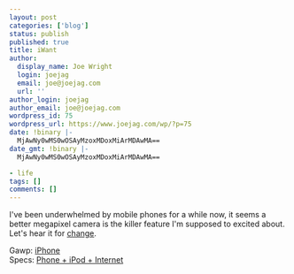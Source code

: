 ```yaml
---
layout: post
categories: ['blog']
status: publish
published: true
title: iWant
author:
  display_name: Joe Wright
  login: joejag
  email: joe@joejag.com
  url: ''
author_login: joejag
author_email: joe@joejag.com
wordpress_id: 75
wordpress_url: https://www.joejag.com/wp/?p=75
date: !binary |-
  MjAwNy0wMS0wOSAyMzoxMDoxMiArMDAwMA==
date_gmt: !binary |-
  MjAwNy0wMS0wOSAyMzoxMDoxMiArMDAwMA==

- life
tags: []
comments: []
---
```


<p>I've been underwhelmed by mobile phones for a while now, it seems a better megapixel camera is the killer feature I'm supposed to excited about.  Let's hear it for <a href="http://news.bbc.co.uk/1/hi/technology/6246063.stm">change</a>.</p>
<p>Gawp: <a href="http://www.apple.com/iphone/">iPhone</a><br />
Specs: <a href="http://www.apple.com/iphone/technology/specs.html">Phone + iPod + Internet</a></p>
